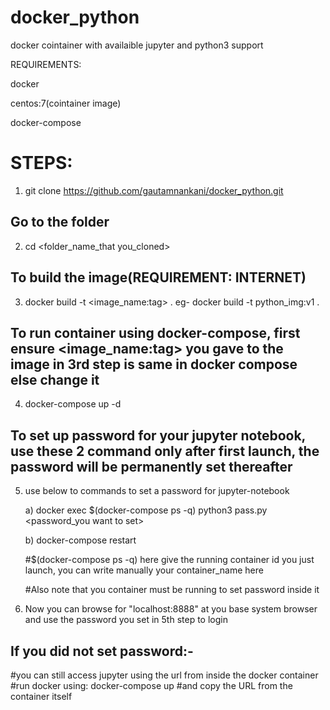 # docker_python
docker cointainer with availaible jupyter and python3 support

REQUIREMENTS:

docker 

centos:7(cointainer image)

docker-compose

# STEPS:

1) git clone https://github.com/gautamnankani/docker_python.git

## Go to the folder

2) cd <folder_name_that you_cloned>

## To build the image(REQUIREMENT: INTERNET)

3) docker build -t <image_name:tag> .
   eg-
	 docker build -t python_img:v1 .

## To run container using docker-compose, first ensure <image_name:tag> you gave to the image in 3rd step is same in docker compose else change it

4) docker-compose up -d 

## To set up password for your jupyter notebook, use these 2 command only after first launch, the password will be permanently set thereafter

5) use below to commands to set a password for jupyter-notebook
  
     a) docker exec $(docker-compose ps -q) python3 pass.py <password_you want to set>

     b) docker-compose restart

     #$(docker-compose ps -q) here give the running container id you just launch, you can write manually your container_name here
  
     #Also note that you container must be running to set password inside it

6) Now you can browse for "localhost:8888" at you base system browser and use the password you set in 5th step to login

## If you did not set password:-
#you can still access jupyter using the url from inside the docker container
#run docker using:  docker-compose up
#and copy the URL from the container itself
